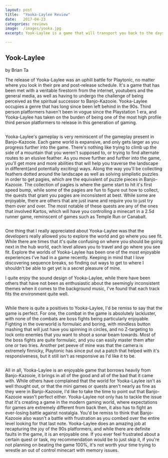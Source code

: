```yaml
---
layout: post
title:  "Yooka-Laylee Review"
date:   2017-04-23
categories: reviews
image:  /images/yooka.jpg
excerpt: Yook-Laylee is a game that will transport you back to the days of Banjo-Kazooie.  It's a 3d collect-em-all platformer that proudly wear its influences on its sleeves.

---
```

## Yook-Laylee

by Brian Ta

The release of Yooka-Laylee was an uphill battle for Playtonic, no matter where you look in their pre and post-release schedule.  It's a game that has been met with a veritable firestorm from the internet, youtubers and the general media, as well as having to undergo the challenge of being perceived as the spiritual successor to Banjo-Kazooie.  Yooka-Laylee occupies a genre that has long since been left behind in the 90s.  Third person platformers haven't been in vogue since the Playstation 1 era, and Yooka-Laylee has taken on the burden of being one of the most high profile third person platformers to release in this generation of gaming.

<img class="gfyitem" data-id="HalfHarmoniousCanary" />

Yooka-Laylee's gameplay is very reminscent of the gameplay present in Banjo-Kazooie.  Each game world is expansive, and only gets larger as you progress further into the game.  There's nothing like trying to climb up the side of a mountain that you weren't supposed to, or trying to find alternate routes to an elusive feather.  As you move further and further into the game, you'll get more and more abilities that will help you traverse the landscape in different(and potentially exciting) ways.  Along the way you'll be collecting feathers dotted around the landscape as well as solving simplistic puzzles in order to get pagies, which are the equivalent of puzzle pieces in Banjo-Kazooie.  The collection of pagies is where the game start to hit it's first speed bump, while some of the pagies are fun to figure out how to collect, the quests that grant you pagies are inconsistent at best.  While some are enjoyable, there are others that are just inane and require you to just try them over and over.  The most notable of these quests are any of the ones that involved Kartos, which will have you controlling a minecart in a 2.5d runner game, reminscent of games such as Temple Run or Canabalt.

<img class="gfyitem" data-id="EveryImpureAnnelida" />

One thing that I really appreciated about Yooka-Laylee was that the developers really allowed you to explore the world and go where you see fit.  While there are times that it's quite confusing on where you should be going next in the hub world, each level allows you to travel and go where you see fit.  Explore the worlds of Yooka-Laylee has been one of the most enjoyable experiences I've had in a game recently.  Keeping in mind that I love discovering sequence breaks, so finding out ways to get to where I shouldn't be able to get yet is a secret pleasure of mine.

I quite enjoy the sound design of Yooka-Laylee, while there have been others that have not been as enthusiastic about the seemingly inconsistent themes when it comes to the background music, I've found that each track fits the environment quite well.

<img class="gfyitem" data-id="ScrawnySnivelingCassowary" />

While there is quite a positives to Yooka-Laylee, I'd be remiss to say that the game is perfect.  For one, the combat in the game is absolutely lackluster, with none of the combats are boss fights being particularly enjoyable.  Fighting in the overworld is formulaic and boring, with mindless button mashing that will just have you spinning in circles, and no Z-targeting to lock onto enemies that you want to shoot a sonar beam towards.  Most of the boss fights are quite formulaic, and you can easily master them after one or two tries.  Another pet peeve of mine was that the camera is extremely finnicky, Playtonic has since put out a patch that helped with it's responsiveness, but it still isn't as responsive as I'd like it to be.

<img class="gfyitem" data-id="LazyAdorableBellfrog" />

All in all, Yooka-Laylee is an enjoyable game that borrows heavily from Banjo-Kazooie, it brings in all of the good and all of the bad that it came with.  While others have complained that the world for Yooka-Laylee isn't as well thought out, or that the mini games or quests aren't nearly as fine as they were in Banjo-Kazooie, I'd like to take the time to point out that Banjo-Kazooie wasn't perfect either.  Yooka-Laylee not only has to tackle the issue that it's creating a game in the modern gaming world, where expectations for games are extremely different from back then, it also has to fight an ever-losing battle against nostalgia.  You'd be remiss to think that Banjo-Kazooie also wasn't a battle with frustration as you combed over the entire level looking for that last note.  Yooka-Laylee does an amazing job at recapturing the joy of the 90s platformers, and while there are definite faults in the game, it is an enjoyable one.  If you ever feel frustrated about a certain quest or task, my recommendation would be to just skip it, if you're not planning on beating the game 100%, it's not worth your time trying to wrestle an out of control minecart with memory issues.

